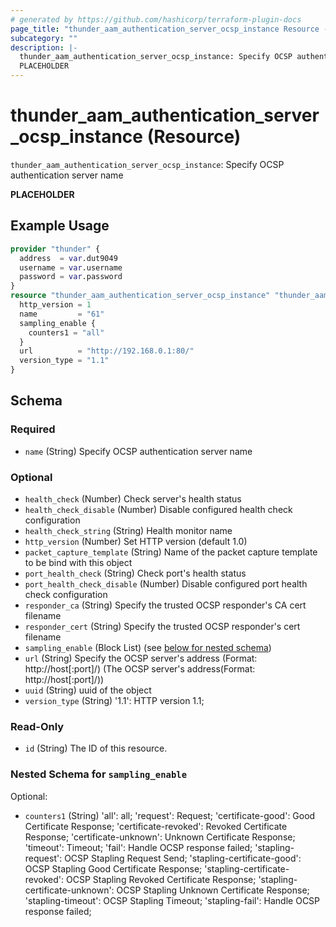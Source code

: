 ```yaml
---
# generated by https://github.com/hashicorp/terraform-plugin-docs
page_title: "thunder_aam_authentication_server_ocsp_instance Resource - terraform-provider-thunder"
subcategory: ""
description: |-
  thunder_aam_authentication_server_ocsp_instance: Specify OCSP authentication server name
  PLACEHOLDER
---
```


# thunder_aam_authentication_server_ocsp_instance (Resource)

`thunder_aam_authentication_server_ocsp_instance`: Specify OCSP authentication server name

__PLACEHOLDER__

## Example Usage

```terraform
provider "thunder" {
  address  = var.dut9049
  username = var.username
  password = var.password
}
resource "thunder_aam_authentication_server_ocsp_instance" "thunder_aam_authentication_server_ocsp_instance" {
  http_version = 1
  name         = "61"
  sampling_enable {
    counters1 = "all"
  }
  url          = "http://192.168.0.1:80/"
  version_type = "1.1"
}
```

<!-- schema generated by tfplugindocs -->
## Schema

### Required

- `name` (String) Specify OCSP authentication server name

### Optional

- `health_check` (Number) Check server's health status
- `health_check_disable` (Number) Disable configured health check configuration
- `health_check_string` (String) Health monitor name
- `http_version` (Number) Set HTTP version (default 1.0)
- `packet_capture_template` (String) Name of the packet capture template to be bind with this object
- `port_health_check` (String) Check port's health status
- `port_health_check_disable` (Number) Disable configured port health check configuration
- `responder_ca` (String) Specify the trusted OCSP responder's CA cert filename
- `responder_cert` (String) Specify the trusted OCSP responder's cert filename
- `sampling_enable` (Block List) (see [below for nested schema](#nestedblock--sampling_enable))
- `url` (String) Specify the OCSP server's address (Format: http://host[:port]/) (The OCSP server's address(Format: http://host[:port]/))
- `uuid` (String) uuid of the object
- `version_type` (String) '1.1': HTTP version 1.1;

### Read-Only

- `id` (String) The ID of this resource.

<a id="nestedblock--sampling_enable"></a>
### Nested Schema for `sampling_enable`

Optional:

- `counters1` (String) 'all': all; 'request': Request; 'certificate-good': Good Certificate Response; 'certificate-revoked': Revoked Certificate Response; 'certificate-unknown': Unknown Certificate Response; 'timeout': Timeout; 'fail': Handle OCSP response failed; 'stapling-request': OCSP Stapling Request Send; 'stapling-certificate-good': OCSP Stapling Good Certificate Response; 'stapling-certificate-revoked': OCSP Stapling Revoked Certificate Response; 'stapling-certificate-unknown': OCSP Stapling Unknown Certificate Response; 'stapling-timeout': OCSP Stapling Timeout; 'stapling-fail': Handle OCSP response failed;


